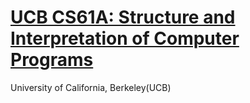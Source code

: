 # [UCB CS61A: Structure and Interpretation of Computer Programs](https://cs61a.org/)

University of California, Berkeley(UCB)




